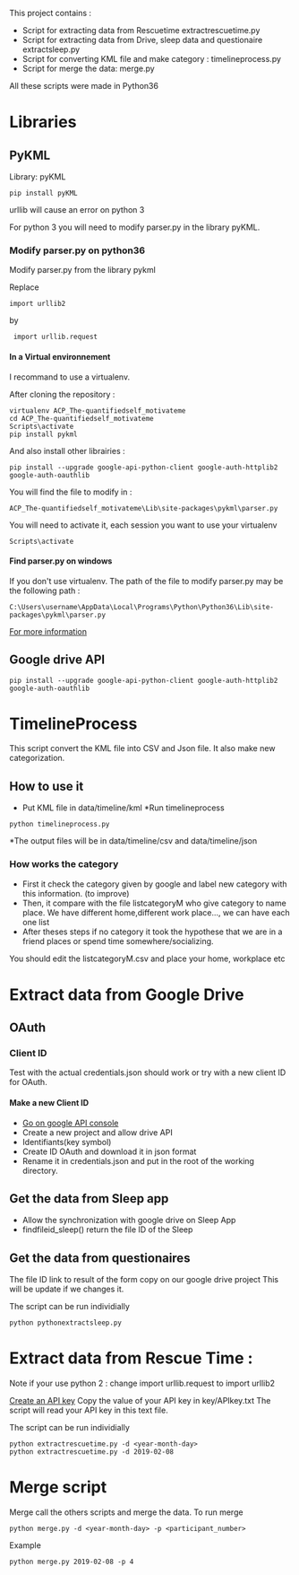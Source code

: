This project contains :  
* Script for extracting data from Rescuetime extractrescuetime.py
* Script for extracting data from Drive, sleep data and questionaire extractsleep.py
* Script for converting KML file and make category : timelineprocess.py
* Script for merge the data: merge.py 

All these scripts were made in Python36
# Libraries
## PyKML

Library: pyKML
```
pip install pyKML
```

urllib will cause an error on python 3

For python 3 you will need to modify parser.py in the library pyKML.
### Modify parser.py on python36
Modify parser.py from the library pykml

Replace 
```
import urllib2
```
by 
```
 import urllib.request
```
#### In a Virtual environnement 
I recommand to use a virtualenv.

After cloning the repository :
```
virtualenv ACP_The-quantifiedself_motivateme
cd ACP_The-quantifiedself_motivateme
Scripts\activate 
pip install pykml
```
And also install other librairies :
```
pip install --upgrade google-api-python-client google-auth-httplib2 google-auth-oauthlib
```
You will find the file to modify in : 
```
ACP_The-quantifiedself_motivateme\Lib\site-packages\pykml\parser.py
```
You will need to activate it, each session you want to use your virtualenv
```
Scripts\activate 
```

#### Find parser.py on windows 
If you don't use virtualenv.
The path of the file to modify parser.py may be the following path :
```
C:\Users\username\AppData\Local\Programs\Python\Python36\Lib\site-packages\pykml\parser.py
```

[For more information](https://hk.saowen.com/a/842ebc6395113594f3132b11c04f46c77f74ffd55e6c85f5d3063d8d36eb7314)

## Google drive API 
```
pip install --upgrade google-api-python-client google-auth-httplib2 google-auth-oauthlib
```

# TimelineProcess 
This script convert the KML file into CSV and Json file. It also make new categorization. 

## How to use it 

* Put KML file in data/timeline/kml
*Run timelineprocess 
```
python timelineprocess.py
```
*The output files will be in data/timeline/csv and data/timeline/json 

### How works the category

* First it check the category given by google and label new category with this information. (to improve)
* Then, it compare with the file listcategoryM who give category to name place. We have different home,different work place..., we can have each one list
* After theses steps if no category it took the hypothese that we are in a friend places or spend time somewhere/socializing.

You should edit the listcategoryM.csv and place your home, workplace etc

# Extract data from Google Drive 
## OAuth 
### Client ID
Test with the actual credentials.json should work or try with a new client ID for OAuth.
#### Make a new Client ID
* [Go on google API console](https://console.developers.google.com/) 
* Create a new project and allow drive API
* Identifiants(key symbol) 
* Create ID OAuth and download it in json format
* Rename it in credentials.json and put in the root of the working directory. 

## Get the data from Sleep app 
* Allow the synchronization with google drive on Sleep App
* findfileid_sleep() return the file ID of the Sleep

## Get the data from questionaires 
The file ID link to result of the form copy on our google drive project
This will be update if we changes it.

The script can be run individially 
```
python pythonextractsleep.py
```
# Extract data from Rescue Time : 
Note if your use python 2 : change import urllib.request to import urllib2

[Create an API key](https://www.rescuetime.com/anapi/manage) 
Copy the value of your API key in key/APIkey.txt 
The script will read your API key in this text file.

The script can be run individially 
```
python extractrescuetime.py -d <year-month-day>
python extractrescuetime.py -d 2019-02-08
```


# Merge script 
Merge call the others scripts and merge the data. 
To run merge
```
python merge.py -d <year-month-day> -p <participant_number>
```
Example
```
python merge.py 2019-02-08 -p 4
```



 

